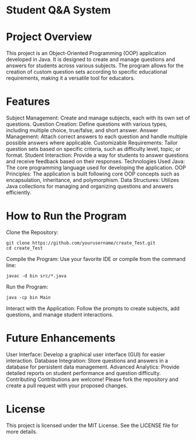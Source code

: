 # Student Q&A System
# Project Overview
This project is an Object-Oriented Programming (OOP) application developed in Java. It is designed to create and manage questions and answers for students across various subjects. The program allows for the creation of custom question sets according to specific educational requirements, making it a versatile tool for educators.

# Features
Subject Management: Create and manage subjects, each with its own set of questions.
Question Creation: Define questions with various types, including multiple choice, true/false, and short answer.
Answer Management: Attach correct answers to each question and handle multiple possible answers where applicable.
Customizable Requirements: Tailor question sets based on specific criteria, such as difficulty level, topic, or format.
Student Interaction: Provide a way for students to answer questions and receive feedback based on their responses.
Technologies Used
Java: The core programming language used for developing the application.
OOP Principles: The application is built following core OOP concepts such as encapsulation, inheritance, and polymorphism.
Data Structures: Utilizes Java collections for managing and organizing questions and answers efficiently.
# How to Run the Program
Clone the Repository:
```
git clone https://github.com/yourusername/create_Test.git
cd create_Test
```
Compile the Program:
Use your favorite IDE or compile from the command line:
```
javac -d bin src/*.java
```
Run the Program:
```
java -cp bin Main
```
Interact with the Application:
Follow the prompts to create subjects, add questions, and manage student interactions.

# Future Enhancements
User Interface: Develop a graphical user interface (GUI) for easier interaction.
Database Integration: Store questions and answers in a database for persistent data management.
Advanced Analytics: Provide detailed reports on student performance and question difficulty.
Contributing
Contributions are welcome! Please fork the repository and create a pull request with your proposed changes.

# License
This project is licensed under the MIT License. See the LICENSE file for more details.

